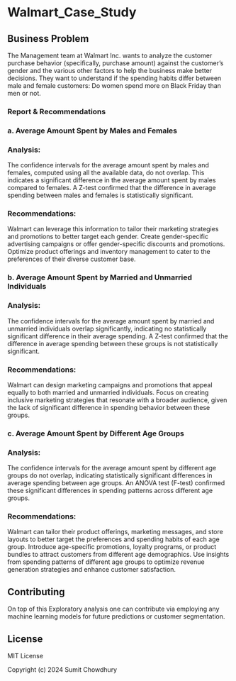# Walmart_Case_Study

## Business Problem

The Management team at Walmart Inc. wants to analyze the customer purchase behavior (specifically, purchase amount) against the customer’s gender and the various other factors to help the business make better decisions. They want to understand if the spending habits differ between male and female customers: Do women spend more on Black Friday than men or not.

### Report & Recommendations
### a. Average Amount Spent by Males and Females

### Analysis:

The confidence intervals for the average amount spent by males and females, computed using all the available data, do not overlap. This indicates a significant difference in the average amount spent by males compared to females.
A Z-test confirmed that the difference in average spending between males and females is statistically significant.

### Recommendations:

Walmart can leverage this information to tailor their marketing strategies and promotions to better target each gender.
Create gender-specific advertising campaigns or offer gender-specific discounts and promotions.
Optimize product offerings and inventory management to cater to the preferences of their diverse customer base.

### b. Average Amount Spent by Married and Unmarried Individuals
### Analysis:

The confidence intervals for the average amount spent by married and unmarried individuals overlap significantly, indicating no statistically significant difference in their average spending.
A Z-test confirmed that the difference in average spending between these groups is not statistically significant.
### Recommendations:

Walmart can design marketing campaigns and promotions that appeal equally to both married and unmarried individuals.
Focus on creating inclusive marketing strategies that resonate with a broader audience, given the lack of significant difference in spending behavior between these groups.

### c. Average Amount Spent by Different Age Groups

### Analysis:

The confidence intervals for the average amount spent by different age groups do not overlap, indicating statistically significant differences in average spending between age groups.
An ANOVA test (F-test) confirmed these significant differences in spending patterns across different age groups.


### Recommendations:

Walmart can tailor their product offerings, marketing messages, and store layouts to better target the preferences and spending habits of each age group.
Introduce age-specific promotions, loyalty programs, or product bundles to attract customers from different age demographics.
Use insights from spending patterns of different age groups to optimize revenue generation strategies and enhance customer satisfaction.

## Contributing
On top of this Exploratory analysis one can contribute via employing any machine learning models for future predictions or customer segmentation.

## License
MIT License

Copyright (c) 2024 Sumit Chowdhury
